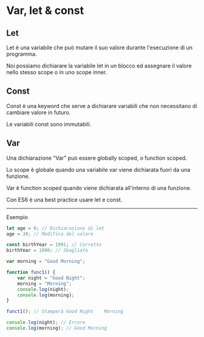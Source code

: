 # Var, let & const

## Let

Let è una variabile che può mutare il suo valore durante l'esecuzione di un programma.

Noi possiamo dichiarare la variabile let in un blocco ed assegnare il valore nello stesso scope o in uno scope inner.

## Const

Const è una keyword che serve a dichiarare variabili che non necessitano di cambiare valore in futuro.

Le variabili const sono immutabili.

## Var

Una dichiarazione "Var" può essere globally scoped, o function scoped.

Lo scope è globale quando una variabile var viene dichiarata fuori da una funzione.

Var è function scoped quando viene dichiarata all'interno di una funzione.

Con ES6 è una best practice usare let e const.

---

Esempio

```Javascript
let age = 0; // Dichiarazione di let
age = 30; // Modifica del valore

const birthYear = 1991; // Corretto
birthYear = 1990; // Sbagliato

var morning = "Good Morning";

function func1() {
    var night = "Good Night";
    morning = "Morning";
    console.log(night);
    console.log(morning);
}

funct1(); // Stamperà Good Night    Morning

console.log(night); // Errore
console.log(morning); // Good Morning
```